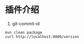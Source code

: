 # 插件介绍

1. git-commit-id
```shell script
mvn clean package
curl http://localhost:8080/version
```



